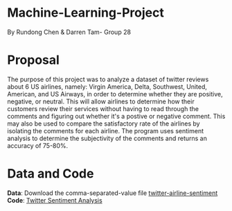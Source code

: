 # Machine-Learning-Project
By Rundong Chen & Darren Tam- Group 28

# Proposal
The purpose of this project was to analyze a dataset of twitter reviews about 6 US airlines, namely: Virgin America, Delta, Southwest, United, American, and US Airways, in order to determine whether they are positive, negative, or neutral. 
This will allow airlines to determine how their customers review their services without having to read through the comments and figuring out whether it's a postive or negative comment. This may also be used to compare the satisfactory rate of the airlines by isolating the comments for each airline. 
The program uses sentiment analysis to determine the subjectivity of the comments and returns an accuracy of 75-80%. 

# Data and Code
**Data**: Download the comma-separated-value file [twitter-airline-sentiment](./twitter-airline-sentiment.csv)
**Code**: [Twitter Sentiment Analysis](./Twitter_Sentiment_Analysis.ipynb)
